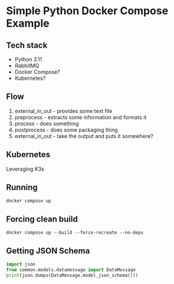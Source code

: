 # Simple Python Docker Compose Example

## Tech stack
* Python 3.11
* RabbitMQ
* Docker Compose?
* Kubernetes?

## Flow
1. external_in_out - provides some text file
2. preprocess - extracts some information and formats it
3. process - does something
4. postprocess - does some packaging thing
5. external_in_out - take the output and puts it somewhere?

## Kubernetes
Leveraging K3s

## Running
`docker compose up`

## Forcing clean build
`docker compose up --build --force-recreate --no-deps`

## Getting JSON Schema
```python
import json
from common.models.datamessage import DataMessage
print(json.dumps(DataMessage.model_json_schema()))
```